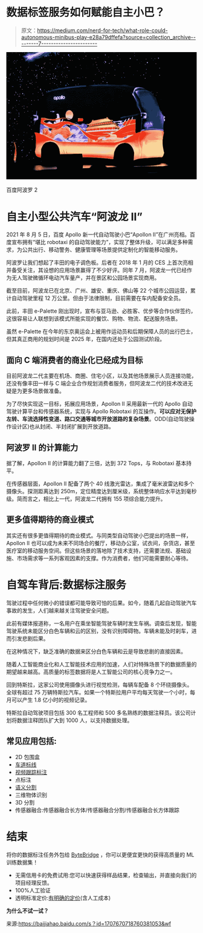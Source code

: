 # 数据标签服务如何赋能自主小巴？

> 原文：<https://medium.com/nerd-for-tech/what-role-could-autonomous-minibus-play-e28a79dffefa?source=collection_archive---------7----------------------->

![](img/58868e72cb2cea1713a0e160fab401a4.png)

百度阿波罗 2

# 自主小型公共汽车“阿波龙 II”

2021 年 8 月 5 日，百度 Apollo 新一代自动驾驶小巴“Apollon II”在广州亮相。百度宣布拥有“堪比 robotaxi 的自动驾驶能力”，实现了整体升级，可以满足多种需求，为公共出行、移动警务、健康管理等场景提供定制化的智能移动服务。

阿波罗让我们想起了丰田的电子调色板。后者在 2018 年 1 月的 CES 上首次亮相并备受关注，其设想的应用场景赢得了不少好评。同年 7 月，阿波龙一代已经作为无人驾驶微循环电动汽车量产，并在景区和公园场景实现商用。

截至目前，阿波龙已在北京、广州、雄安、重庆、佛山等 22 个城市公园运营，累计自动驾驶里程 12 万公里。但由于法律限制，目前需要在车内配备安全员。

此前，丰田 e-Palette 刚出现时，宣布与亚马逊、必胜客、优步等合作伙伴签约，这很容易让人联想到该模式所能实现的餐饮、购物、物流、配送服务场景。

虽然 e-Palette 在今年的东京奥运会上被用作运动员和后期保障人员的出行巴士，但其真正商用的规划时间是 2025 年，在国内还处于公园测试阶段。

## 面向 C 端消费者的商业化已经成为目标

目前阿波龙二代主要在机场、商圈、住宅小区，以及其他场景展示人员连接功能，还没有像丰田一样与 C 端企业合作规划消费者服务，但阿波龙二代的技术改进无疑是为更多场景做准备。

为了尽快实现这一目标，拓展应用场景，Apollon II 采用最新一代的 Apollo 自动驾驶计算平台和传感器系统，实现与 Apollo Robotaxi 的互操作。**可以应对无保护左转、车流选择性变道、路口交通等城市开放道路的复杂场景**。ODD(自动驾驶操作设计区)也从封闭、半封闭扩展到开放道路。

## 阿波罗 II 的计算能力

据了解，Apollon II 的计算能力翻了三倍，达到 372 Tops，与 Robotaxi 基本持平。

在传感器层面，Apollon II 配备了两个 40 线激光雷达，集成了毫米波雷达和多个摄像头。探测距离达到 250m，定位精度达到厘米级，系统整体响应水平达到毫秒级。简而言之，相比上一代，阿波龙二代拥有 155 项综合能力提升。

## 更多值得期待的商业模式

其实还有很多更值得期待的商业模式。与同类型自动驾驶小巴提出的场景一样，Apollon II 也可以成为未来不同场合的餐厅，移动办公室，试衣间，杂货店，甚至医疗室的移动服务空间。但这些场景的落地除了技术支持，还需要法规、基础设施、市场需求等一系列客观因素的支撑。作为消费者，他们可能需要耐心等待。

# 自驾车背后:数据标注服务

驾驶过程中任何微小的错误都可能导致可怕的后果。如今，随着几起自动驾驶汽车事故的发生，人们越来越关注驾驶安全问题。

此前有媒体报道称，一名用户在乘坐智能驾驶车辆时发生车祸。调查后发现，智能驾驶系统未能区分白色车辆和云的区别，没有识别障碍物。车辆未能及时刹车，进而引发悲剧后果。

在这种情况下，缺乏准确的数据来区分白色车辆和云是导致悲剧的直接因素。

随着人工智能商业化和人工智能技术应用的加速，人们对特殊场景下的数据质量的期望越来越高。高质量的标签数据将是人工智能公司的核心竞争力之一。

回到特斯拉，这家公司使用摄像头进行视觉检测，每辆车配备 8 个环绕摄像头。全球有超过 75 万辆特斯拉汽车。如果一个特斯拉用户平均每天驾驶一个小时，每月可以产生 1.8 亿小时的视频记录。

特斯拉自动驾驶项目包括 300 名工程师和 500 多名熟练的数据注释员。该公司计划将数据注释团队扩大到 1000 人，以支持数据处理。

## 常见应用包括:

*   2D 包围盒
*   [车道标线](https://tinyurl.com/u7u4me)
*   [视频跟踪标注](http://tinyurl.com/wmu4yfhh)
*   点标注
*   [语义分割](https://tinyurl.com/48w576p7)
*   三维物体识别
*   3D 分割
*   传感器融合:传感器融合长方体/传感器融合分割/传感器融合长方体跟踪

# 结束

将你的数据标注任务外包给 [ByteBridge](https://tinyurl.com/3fvt5thr) ，你可以更便宜更快的获得高质量的 ML 训练数据集！

*   无需信用卡的免费试用:您可以快速获得样品结果，检查输出，并直接向我们的项目经理反馈。
*   100%人工验证
*   透明标准定价:[有明确的定价](https://www.bytebridge.io/#/?module=price)(含人工成本)

**为什么不试一试？**

来源:https://baijiahao.baidu.com/s？id=1707670718760381053&wf